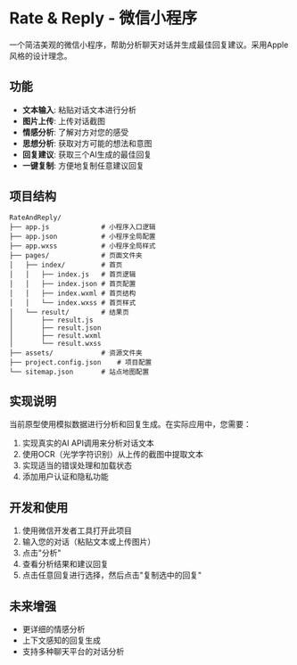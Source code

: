 # Rate & Reply - 微信小程序

一个简洁美观的微信小程序，帮助分析聊天对话并生成最佳回复建议。采用Apple风格的设计理念。

## 功能

- **文本输入**: 粘贴对话文本进行分析
- **图片上传**: 上传对话截图
- **情感分析**: 了解对方对您的感受
- **思想分析**: 获取对方可能的想法和意图
- **回复建议**: 获取三个AI生成的最佳回复
- **一键复制**: 方便地复制任意建议回复

## 项目结构

```
RateAndReply/
├── app.js             # 小程序入口逻辑
├── app.json           # 小程序全局配置
├── app.wxss           # 小程序全局样式
├── pages/             # 页面文件夹
│   ├── index/         # 首页
│   │   ├── index.js   # 首页逻辑
│   │   ├── index.json # 首页配置
│   │   ├── index.wxml # 首页结构
│   │   └── index.wxss # 首页样式
│   └── result/        # 结果页
│       ├── result.js
│       ├── result.json
│       ├── result.wxml
│       └── result.wxss
├── assets/            # 资源文件夹
├── project.config.json    # 项目配置
└── sitemap.json       # 站点地图配置
```

## 实现说明

当前原型使用模拟数据进行分析和回复生成。在实际应用中，您需要：

1. 实现真实的AI API调用来分析对话文本
2. 使用OCR（光学字符识别）从上传的截图中提取文本
3. 实现适当的错误处理和加载状态
4. 添加用户认证和隐私功能

## 开发和使用

1. 使用微信开发者工具打开此项目
2. 输入您的对话（粘贴文本或上传图片）
3. 点击"分析"
4. 查看分析结果和建议回复
5. 点击任意回复进行选择，然后点击"复制选中的回复"

## 未来增强

- 更详细的情感分析
- 上下文感知的回复生成
- 支持多种聊天平台的对话分析 